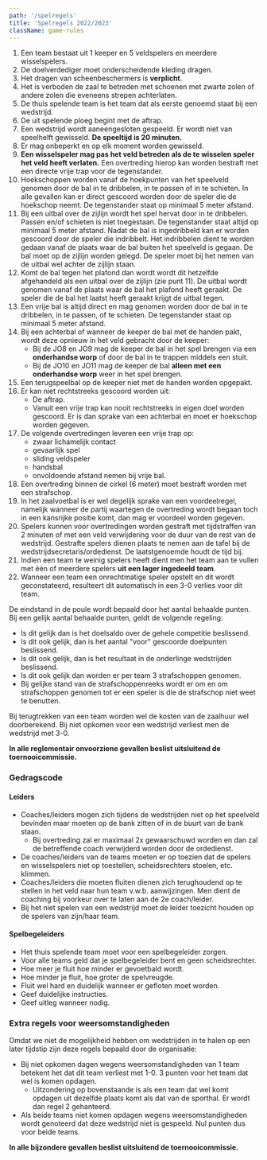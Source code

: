 ```yaml
---
path: '/spelregels'
title: 'Spelregels 2022/2023'
className: game-rules
---
```


1. Een team bestaat uit 1 keeper en 5 veldspelers en meerdere wisselspelers.
2. De doelverdediger moet onderscheidende kleding dragen.
3. Het dragen van scheenbeschermers is **verplicht**.
4. Het is verboden de zaal te betreden met schoenen met zwarte zolen of andere zolen die eveneens strepen achterlaten.
5. De thuis spelende team is het team dat als eerste genoemd staat bij een wedstrijd.
6. De uit spelende ploeg begint met de aftrap. 
7. Een wedstrijd wordt aaneengesloten gespeeld. Er wordt niet van speelhelft gewisseld. **De speeltijd is 20 minuten.**
8. Er mag onbeperkt en op elk moment worden gewisseld.
9. **Een wisselspeler mag pas het veld betreden als de te wisselen speler het veld heeft verlaten.** Een overtreding hierop kan worden bestraft met een directe vrije trap voor de tegenstander.
10. Hoekschoppen worden vanaf de hoekpunten van het speelveld genomen door de bal in te dribbelen, in te passen of in te schieten. In alle gevallen kan er direct gescoord worden door de speler die de hoekschop neemt. De tegenstander staat op minimaal 5 meter afstand.
11. Bij een uitbal over de zijlijn wordt het spel hervat door in te dribbelen. Passen en/of schieten is niet toegestaan. De tegenstander staat altijd op minimaal 5 meter afstand. Nadat de bal is ingedribbeld kan er worden gescoord door de speler die indribbelt. Het indribbelen dient te worden gedaan vanaf de plaats waar de bal buiten het speelveld is gegaan. De bal moet op de zijlijn worden gelegd. De speler moet bij het nemen van de uitbal wel achter de zijlijn staan.
12. Komt de bal tegen het plafond dan wordt wordt dit hetzelfde afgehandeld als een uitbal over de zijlijn (zie punt 11). De uitbal wordt genomen vanaf de plaats waar de bal het plafond heeft geraakt. De speler die de bal het laatst heeft geraakt krijgt de uitbal tegen.
13. Een vrije bal is altijd direct en mag genomen worden door de bal in te dribbelen, in te passen, of te schieten. De tegenstander staat op minimaal 5 meter afstand.
14. Bij een achterbal of wanneer de keeper de bal met de handen pakt, wordt deze opnieuw in het veld gebracht door de keeper:
    - Bij de JO8 en JO9 mag de keeper de bal in het spel brengen via een **onderhandse worp** of door de bal in te trappen middels een stuit.
    - Bij de JO10 en JO11 mag de keeper de bal **alleen met een onderhandse worp** weer in het spel brengen.
15. Een terugspeelbal op de keeper niet met de handen worden opgepakt.
16. Er kan niet rechtstreeks gescoord worden uit:
    - De aftrap.
    - Vanuit een vrije trap kan nooit rechtstreeks in eigen doel worden gescoord. Er is dan sprake van een achterbal en moet er hoekschop worden gegeven.
17. De volgende overtredingen leveren een vrije trap op:
    - zwaar lichamelijk contact
    - gevaarlijk spel
    - sliding veldspeler
    - handsbal
    - onvoldoende afstand nemen bij vrije bal.
18. Een overtreding binnen de cirkel (6 meter) moet bestraft worden met een strafschop.
19. In het zaalvoetbal is er wel degelijk sprake van een voordeelregel, namelijk wanneer de partij waartegen de overtreding wordt begaan toch in een kansrijke positie komt, dan mag er voordeel worden gegeven.
20. Spelers kunnen voor overtredingen worden gestraft met tijdstraffen van 2 minuten of met een veld verwijdering voor de duur van de rest van de wedstrijd. Gestrafte spelers dienen plaats te nemen aan de tafel bij de wedstrijdsecretaris/ordedienst. De laatstgenoemde houdt de tijd bij.
21. Indien een team te weinig spelers heeft dient men het team aan te vullen met één of meerdere spelers **uit een lager ingedeeld team**.
22. Wanneer een team een onrechtmatige speler opstelt en dit wordt geconstateerd, resulteert dit automatisch in een 3-0 verlies voor dit team.

De eindstand in de poule wordt bepaald door het aantal behaalde punten. Bij een gelijk aantal behaalde punten, geldt de volgende regeling:

- Is dit gelijk dan is het doelsaldo over de gehele competitie beslissend.
- Is dit ook gelijk, dan is het aantal &quot;voor&quot; gescoorde doelpunten beslissend.
- Is dit ook gelijk, dan is het resultaat in de onderlinge wedstrijden beslissend.
- Is dit ook gelijk dan worden er per team 3 strafschoppen genomen.
- Bij gelijke stand van de strafschoppenreeks wordt er om en om strafschoppen genomen tot er een speler is die de strafschop niet weet te benutten.

Bij terugtrekken van een team worden wel de kosten van de zaalhuur wel doorberekend. Bij niet opkomen voor een wedstrijd verliest men de wedstrijd met 3-0.

**In alle reglementair onvoorziene gevallen beslist uitsluitend de toernooicommissie.**

### Gedragscode

#### Leiders

- Coaches/leiders mogen zich tijdens de wedstrijden niet op het speelveld bevinden maar moeten op de bank zitten of in de buurt van de bank staan.
  - Bij overtreding zal er maximaal 2x gewaarschuwd worden en dan zal de betreffende coach verwijderd worden door de ordedienst.
- De coaches/leiders van de teams moeten er op toezien dat de spelers en wisselspelers niet op toestellen, scheidsrechters stoelen, etc. klimmen.
- Coaches/leiders die moeten fluiten dienen zich terughoudend op te stellen in het veld naar hun team v.w.b. aanwijzingen. Men dient de coaching bij voorkeur over te laten aan de 2e coach/leider.
- Bij het niet spelen van een wedstrijd moet de leider toezicht houden op de spelers van zijn/haar team.

#### Spelbegeleiders

- Het thuis spelende team moet voor een spelbegeleider zorgen. 
- Voor alle teams geld dat je spelbegeleider bent en geen scheidsrechter.
- Hoe meer je fluit hoe minder er gevoetbald wordt.
- Hoe minder je fluit, hoe groter de spelvreugde.
- Fluit wel hard en duidelijk wanneer er gefloten moet worden.
- Geef duidelijke instructies.
- Geef uitleg wanneer nodig.

### Extra regels voor weersomstandigheden

Omdat we niet de mogelijkheid hebben om wedstrijden in te halen op een later tijdstip zijn deze regels bepaald door de organisatie:

- Bij niet opkomen dagen wegens weersomstandigheden van 1 team betekent het dat dit team verliest met 1-0. 3 punten voor het team dat wel is komen opdagen.
  - Uitzondering op bovenstaande is als een team dat wel komt opdagen uit dezelfde plaats komt als dat van de sporthal. Er wordt dan regel 2 gehanteerd.
- Als beide teams niet komen opdagen wegens weersomstandigheden wordt genoteerd dat deze wedstrijd niet is gespeeld. Nul punten dus voor beide teams.

**In alle bijzondere gevallen beslist uitsluitend de toernooicommissie.**
